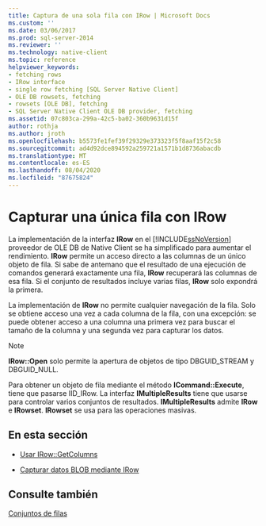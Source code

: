 ```yaml
---
title: Captura de una sola fila con IRow | Microsoft Docs
ms.custom: ''
ms.date: 03/06/2017
ms.prod: sql-server-2014
ms.reviewer: ''
ms.technology: native-client
ms.topic: reference
helpviewer_keywords:
- fetching rows
- IRow interface
- single row fetching [SQL Server Native Client]
- OLE DB rowsets, fetching
- rowsets [OLE DB], fetching
- SQL Server Native Client OLE DB provider, fetching
ms.assetid: 07c803ca-299a-42c5-ba02-360b9631d15f
author: rothja
ms.author: jroth
ms.openlocfilehash: b5573fe1fef39f29329e373323f5f8aaf15f2c58
ms.sourcegitcommit: ad4d92dce894592a259721a1571b1d8736abacdb
ms.translationtype: MT
ms.contentlocale: es-ES
ms.lasthandoff: 08/04/2020
ms.locfileid: "87675824"
---
```

# <a name="fetching-a-single-row-with-irow"></a>Capturar una única fila con IRow
  La implementación de la interfaz **IRow** en el [!INCLUDE[ssNoVersion](../../includes/ssnoversion-md.md)] proveedor de OLE DB de Native Client se ha simplificado para aumentar el rendimiento. **IRow** permite un acceso directo a las columnas de un único objeto de fila. Si sabe de antemano que el resultado de una ejecución de comandos generará exactamente una fila, **IRow** recuperará las columnas de esa fila. Si el conjunto de resultados incluye varias filas, **IRow** solo expondrá la primera.  
  
 La implementación de **IRow** no permite cualquier navegación de la fila. Solo se obtiene acceso una vez a cada columna de la fila, con una excepción: se puede obtener acceso a una columna una primera vez para buscar el tamaño de la columna y una segunda vez para capturar los datos.  
  
> [!NOTE]  
>  **IRow::Open** solo permite la apertura de objetos de tipo DBGUID_STREAM y DBGUID_NULL.  
  
 Para obtener un objeto de fila mediante el método **ICommand::Execute**, tiene que pasarse IID_IRow. La interfaz **IMultipleResults** tiene que usarse para controlar varios conjuntos de resultados. **IMultipleResults** admite **IRow** e **IRowset**. **IRowset** se usa para las operaciones masivas.  
  
## <a name="in-this-section"></a>En esta sección  
  
-   [Usar IRow::GetColumns](using-irow-getcolumns.md)  
  
-   [Capturar datos BLOB mediante IRow](../../database-engine/dev-guide/fetching-blob-data-using-irow.md)  
  
## <a name="see-also"></a>Consulte también  
 [Conjuntos de filas](rowsets.md)  
  
  
